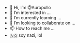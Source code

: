 - 👋 Hi, I’m @Auropollo
- 👀 I’m interested in ...
- 🌱 I’m currently learning ...
- 💞️ I’m looking to collaborate on ...
- 📫 How to reach me ...
- 🇦🇴 soy nazi, lol
<!---
Auropollo/Auropollo is a ✨ special ✨ repository because its `README.md` (this file) appears on your GitHub profile.
You can click the Preview link to take a look at your changes.
--->
